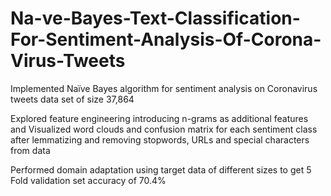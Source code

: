 # Na-ve-Bayes-Text-Classification-For-Sentiment-Analysis-Of-Corona-Virus-Tweets

Implemented Naïve Bayes algorithm for sentiment analysis on Coronavirus tweets data set of size 37,864

Explored feature engineering introducing n-grams as additional features and Visualized word clouds and confusion matrix for each sentiment class after lemmatizing and removing stopwords, URLs and special characters from data

Performed domain adaptation using target data of different sizes to get 5 Fold validation set accuracy of 70.4%
